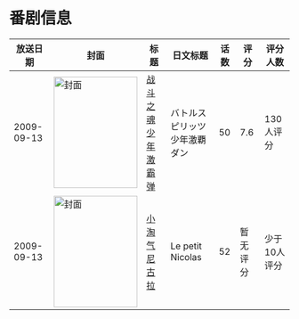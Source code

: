 # 番剧信息

|放送日期|封面|标题|日文标题|话数|评分|评分人数|
|---|---|---|---|---|---|---|
|2009-09-13|<img src="//lain.bgm.tv/pic/cover/c/af/3b/14766_TEns2.jpg" alt="封面" style="width:150px;height:200px;object-fit:cover;">|[战斗之魂 少年激霸弹](https://bangumi.tv/subject/14766)|バトルスピリッツ 少年激覇ダン|50|7.6|130人评分|
|2009-09-13|<img src="//lain.bgm.tv/pic/cover/c/2e/f2/425934_ArrQO.jpg" alt="封面" style="width:150px;height:200px;object-fit:cover;">|[小淘气尼古拉](https://bangumi.tv/subject/425934)|Le petit Nicolas|52|暂无评分|少于10人评分|
